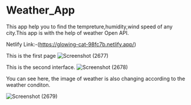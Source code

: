 # Weather_App

This app help you to find the tempreture,humidity,wind speed of any city.This app is with the help of weather Open API.



 Netlify Link:-(https://glowing-cat-98fc7b.netlify.app/)



 
This is the first page
![Screenshot (2677)](https://github.com/prabhatgupta11/Weather_App/assets/112754634/7dcf0d83-2841-4cf6-9392-9dbcc44e72cb)


This is the second interface.
![Screenshot (2678)](https://github.com/prabhatgupta11/Weather_App/assets/112754634/deec1958-878e-4822-8275-4f866caf6acf)


You can see here, the image of weather is also changing according to the weather conditon.

![Screenshot (2679)](https://github.com/prabhatgupta11/Weather_App/assets/112754634/fac83e79-8360-49ee-8df2-58ee2a16a57f)
